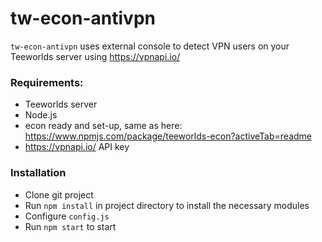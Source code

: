 # tw-econ-antivpn

`tw-econ-antivpn` uses external console to detect VPN users on your Teeworlds server using https://vpnapi.io/

### Requirements:

* Teeworlds server 
* Node.js
* econ ready and set-up, same as here: https://www.npmjs.com/package/teeworlds-econ?activeTab=readme
* https://vpnapi.io/ API key

### Installation

* Clone git project
* Run `npm install` in project directory to install the necessary modules
* Configure `config.js`
* Run `npm start` to start
